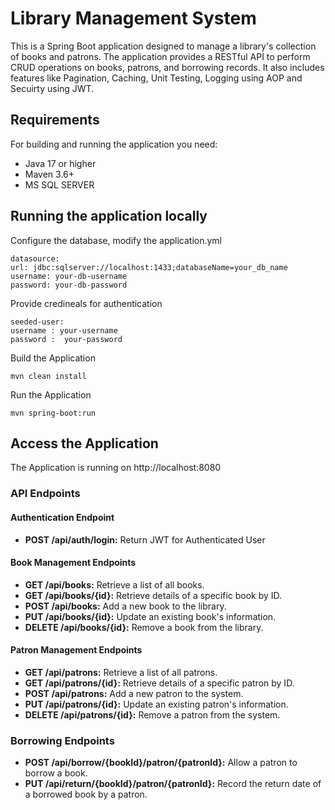 # Library Management System
  This is a Spring Boot application designed to manage a library's collection of books and patrons.
  The application provides a RESTful API to perform CRUD operations on books, patrons, and borrowing records.
  It also includes features like Pagination, Caching, Unit Testing, Logging using AOP and Secuirty using JWT.


## Requirements

For building and running the application you need:

 - Java 17 or higher
 - Maven 3.6+
 - MS SQL SERVER

## Running the application locally

Configure the database, modify the application.yml

    datasource:
    url: jdbc:sqlserver://localhost:1433;databaseName=your_db_name
    username: your-db-username
    password: your-db-password
Provide credineals for authentication

    seeded-user:
    username : your-username
    password :  your-password

 Build the Application
  
    mvn clean install

Run the Application
  
    mvn spring-boot:run
  

## Access the Application
The Application is running on http://localhost:8080

### API Endpoints


#### Authentication  Endpoint

- **POST /api/auth/login:** Return JWT for Authenticated User



#### Book Management Endpoints

- **GET /api/books:** Retrieve a list of all books.
- **GET /api/books/{id}:** Retrieve details of a specific book by ID.
- **POST /api/books:** Add a new book to the library.
- **PUT /api/books/{id}:** Update an existing book's information.
- **DELETE /api/books/{id}:** Remove a book from the library.


#### Patron Management Endpoints

- **GET /api/patrons:** Retrieve a list of all patrons.
- **GET /api/patrons/{id}:** Retrieve details of a specific patron by ID.
- **POST /api/patrons:** Add a new patron to the system.
- **PUT /api/patrons/{id}:** Update an existing patron's information.
- **DELETE /api/patrons/{id}:** Remove a patron from the system.

### Borrowing Endpoints

- **POST /api/borrow/{bookId}/patron/{patronId}:** Allow a patron to borrow a book.
- **PUT /api/return/{bookId}/patron/{patronId}:** Record the return date of a borrowed book by a patron.
